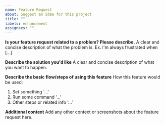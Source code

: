 ```yaml
---
name: Feature Request
about: Suggest an idea for this project
title: ""
labels: enhancement
assignees: ""
---
```


**Is your feature request related to a problem? Please describe.**
A clear and concise description of what the problem is. Ex. I'm always frustrated when [...]

**Describe the solution you'd like**
A clear and concise description of what you want to happen.

**Describe the basic flow/steps of using this feature**
How this feature would be used:

1. Set something '...'
2. Run some command '...'
3. Other steps or related info '...'

**Additional context**
Add any other context or screenshots about the feature request here.
